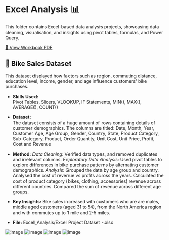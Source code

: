 # Excel Analysis 📊

This folder contains Excel-based data analysis projects, showcasing data cleaning, visualisation, and insights using pivot tables, formulas, and Power Query.  

[📂 View Workbook PDF](https://github.com/amnah-b/Amnah-JustITPortfolio2025/blob/main/Excel_Analysis/Data_Technician_Workbook_Week1.pdf)

## 🔹 Bike Sales Dataset 
This dataset displayed how factors such as region, commuting distance, education level, income, gender, and age influence customers' bike purchases.
   
- **Skills Used:**  
  Pivot Tables, Slicers, VLOOKUP, IF Statements, MIN(), MAX(), AVERAGE(), COUNT()

- **Dataset:**  
  The dataset consists of a huge amount of rows containing details of customer demographics. The columns are titled: Date, Month, Year, Customer Age, Age Group, Gender, Country, State, Product Category, Sub-Category, Product, Order Quantity, Unit Cost, Unit Price, Profit, Cost and Revenue

- **Method:**
  *Data Cleaning*: Verified data types, and removed duplicates and irrelevant columns.
  *Exploratory Data Analysis*: Used pivot tables to explore differences in bike purchase patterns by alternating customer demographics. 
 *Analysis*: Grouped the data by age group and country. Analysed the cost of revenue vs profits across the years. Calculated the cost of product category (bikes, clothing, accessories) revenue across different countries. Compared the sum of revenue across different age groups. 
  
- **Key Insights:**
  Bike sales increased with customers who are are males, middle aged customers (aged 31 to 54), from the North America region and with commutes up to 1 mile and 2-5 miles. 
  
- **File:**  Excel_Analysis/Excel Project Dataset -.xlsx
  
![image](https://github.com/user-attachments/assets/8b6c7d0f-72cf-4c28-bbbb-07d85717dd44)
![image](https://github.com/user-attachments/assets/2aa119bb-5b35-42d8-b3fb-ff8af7c54fcc)
![image](https://github.com/user-attachments/assets/172a6195-cb1d-4a23-8600-3fc3519f6c10)
![image](https://github.com/user-attachments/assets/d85c7a49-268f-4ceb-a528-77e9e66570e6)



